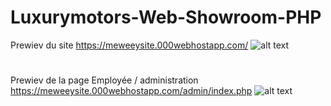  # Luxurymotors-Web-Showroom-PHP

 Prewiev du site 
https://meweeysite.000webhostapp.com/
![alt text](https://i.imgur.com/YM0rRbA.png)
#
#
 Prewiev de la page Employée / administration
https://meweeysite.000webhostapp.com/admin/index.php
![alt text](https://i.imgur.com/cnfGL20.png)

#
